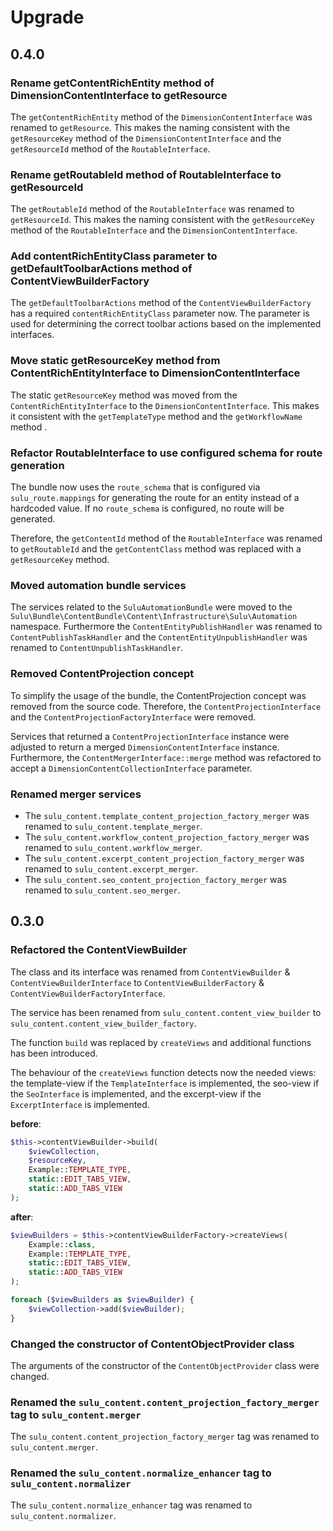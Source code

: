 # Upgrade

## 0.4.0

### Rename getContentRichEntity method of DimensionContentInterface to getResource

The `getContentRichEntity` method of the `DimensionContentInterface` was renamed to `getResource`. 
This makes the naming consistent with the `getResourceKey` method of the `DimensionContentInterface` and 
the `getResourceId` method of the `RoutableInterface`.

### Rename getRoutableId method of RoutableInterface to getResourceId

The `getRoutableId` method of the `RoutableInterface` was renamed to `getResourceId`. This makes the naming consistent 
with the `getResourceKey` method of the `RoutableInterface` and the `DimensionContentInterface`.

### Add contentRichEntityClass parameter to getDefaultToolbarActions method of ContentViewBuilderFactory

The `getDefaultToolbarActions` method of the `ContentViewBuilderFactory` has a required `contentRichEntityClass` parameter
now. The parameter is used for determining the correct toolbar actions based on the implemented interfaces.

### Move static getResourceKey method from ContentRichEntityInterface to DimensionContentInterface

The static `getResourceKey` method was moved from the `ContentRichEntityInterface` to the `DimensionContentInterface`.
This makes it consistent with the `getTemplateType` method and the `getWorkflowName` method .

### Refactor RoutableInterface to use configured schema for route generation

The bundle now uses the `route_schema` that is configured via `sulu_route.mappings` for generating the route for an
entity instead of a hardcoded value. If no `route_schema` is configured, no route will be generated.

Therefore, the `getContentId` method of the `RoutableInterface` was renamed to `getRoutableId` and the 
`getContentClass` method was replaced with a `getResourceKey` method.

### Moved automation bundle services

The services related to the `SuluAutomationBundle` were moved to the 
`Sulu\Bundle\ContentBundle\Content\Infrastructure\Sulu\Automation` namespace. 
Furthermore the `ContentEntityPublishHandler` was renamed to `ContentPublishTaskHandler` and 
the `ContentEntityUnpublishHandler` was renamed to `ContentUnpublishTaskHandler`.

### Removed ContentProjection concept

To simplify the usage of the bundle, the ContentProjection concept was removed from the source code.
Therefore, the `ContentProjectionInterface` and the `ContentProjectionFactoryInterface` were removed.

Services that returned a `ContentProjectionInterface` instance were adjusted to return a merged
`DimensionContentInterface` instance. Furthermore, the `ContentMergerInterface::merge` method 
was refactored to accept a `DimensionContentCollectionInterface` parameter.

### Renamed merger services

* The `sulu_content.template_content_projection_factory_merger` was renamed to `sulu_content.template_merger`.
* The `sulu_content.workflow_content_projection_factory_merger` was renamed to `sulu_content.workflow_merger`.
* The `sulu_content.excerpt_content_projection_factory_merger` was renamed to `sulu_content.excerpt_merger`.
* The `sulu_content.seo_content_projection_factory_merger` was renamed to `sulu_content.seo_merger`.

## 0.3.0

### Refactored the ContentViewBuilder

The class and its interface was renamed from `ContentViewBuilder` & `ContentViewBuilderInterface` 
to `ContentViewBuilderFactory` & `ContentViewBuilderFactoryInterface`.

The service has been renamed from `sulu_content.content_view_builder` to `sulu_content.content_view_builder_factory`.

The function `build` was replaced by `createViews` and additional functions has been introduced.

The behaviour of the `createViews` function detects now the needed views: the template-view if the `TemplateInterface`
is implemented, the seo-view if the `SeoInterface` is implemented, and the excerpt-view if the `ExcerptInterface` is 
implemented.

**before**:

```php
$this->contentViewBuilder->build(
    $viewCollection,
    $resourceKey,
    Example::TEMPLATE_TYPE,
    static::EDIT_TABS_VIEW,
    static::ADD_TABS_VIEW
);
```

**after**:

```php
$viewBuilders = $this->contentViewBuilderFactory->createViews(
    Example::class,
    Example::TEMPLATE_TYPE,
    static::EDIT_TABS_VIEW,
    static::ADD_TABS_VIEW
);

foreach ($viewBuilders as $viewBuilder) {
    $viewCollection->add($viewBuilder);
}
```

### Changed the constructor of ContentObjectProvider class

The arguments of the constructor of the `ContentObjectProvider` class were changed.

### Renamed the `sulu_content.content_projection_factory_merger` tag to `sulu_content.merger`

The `sulu_content.content_projection_factory_merger` tag was renamed to `sulu_content.merger`.

### Renamed the `sulu_content.normalize_enhancer` tag to `sulu_content.normalizer`

The `sulu_content.normalize_enhancer` tag was renamed to `sulu_content.normalizer`.
